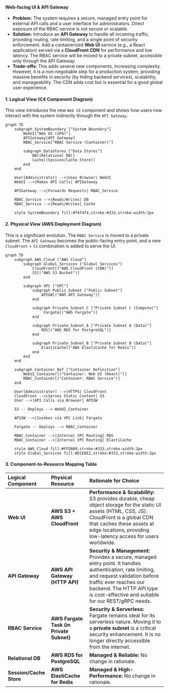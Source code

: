 #### Web-facing UI & API Gateway

*   **Problem:** The system requires a secure, managed entry point for external API calls and a user interface for administrators. Direct exposure of the RBAC service is not secure or scalable.
*   **Solution:** Introduce an **API Gateway** to handle all incoming traffic, providing routing, rate limiting, and a single point of security enforcement. Add a containerized **Web UI** service (e.g., a React application) served via a **CloudFront CDN** for performance and low latency. The RBAC service will be moved to a private subnet, accessible only through the API Gateway.
*   **Trade-offs:** This adds several new components, increasing complexity. However, it is a non-negotiable step for a production system, providing massive benefits in security (by hiding backend services), scalability, and manageability. The CDN adds cost but is essential for a good global user experience.

#### 1. Logical View (C4 Component Diagram)

This view introduces the new `Web UI` component and shows how users now interact with the system indirectly through the `API Gateway`.

```mermaid
graph TD
    subgraph SystemBoundary ["System Boundary"]
        WebUI["Web UI (SPA)"]
        APIGateway[API Gateway]
        RBAC_Service["RBAC Service (Container)"]
        
        subgraph DataStores ["Data Stores"]
            DB[(Relational DB)]
            Cache[(Session/Cache Store)]
        end
    end

    User[Administrator] -->|Uses Browser| WebUI
    WebUI -->|Makes API Calls| APIGateway
    
    APIGateway -->|Forwards Requests| RBAC_Service

    RBAC_Service -->|Reads/Writes| DB
    RBAC_Service -->|Reads/Writes| Cache

    style SystemBoundary fill:#f4f4f4,stroke:#333,stroke-width:2px
```

#### 2. Physical View (AWS Deployment Diagram)

This is a significant evolution. The `RBAC Service` is moved to a private subnet. The `API Gateway` becomes the public-facing entry point, and a new `CloudFront` + `S3` combination is added to serve the UI.

```mermaid
graph TD
    subgraph AWS_Cloud ["AWS Cloud"]
        subgraph Global_Services ["Global Services"]
            CloudFront[("AWS CloudFront (CDN)")]
            S3[("AWS S3 Bucket")]
        end

        subgraph VPC ["VPC"]
            subgraph Public_Subnet ["Public Subnet"]
                APIGW[("AWS API Gateway")]
            end
            
            subgraph Private_Subnet_C ["Private Subnet C (Compute)"]
                 Fargate[("AWS Fargate")]
            end

            subgraph Private_Subnet_A ["Private Subnet A (Data)"]
                RDS[("AWS RDS for PostgreSQL")]
            end

            subgraph Private_Subnet_B ["Private Subnet B (Data)"]
                ElastiCache[("AWS ElastiCache for Redis")]
            end
        end
    end
    
    subgraph Container_Def ["Container Definition"]
        WebUI_Container[("Container: Web UI (React)")]
        RBAC_Container[("Container: RBAC Service")]
    end

    User[Administrator] -->|HTTPS| CloudFront
    CloudFront -->|Serves Static Content| S3
    User -->|API Calls via Browser| APIGW
    
    S3 -- Deploys --> WebUI_Container

    APIGW -->|Invokes via VPC Link| Fargate
    
    Fargate -- Deploys --> RBAC_Container

    RBAC_Container -->|Internal VPC Routing| RDS
    RBAC_Container -->|Internal VPC Routing| ElastiCache

    style AWS_Cloud fill:#FFDAB9,stroke:#333,stroke-width:2px
    style Global_Services fill:#D1E8E2,stroke:#333,stroke-width:2px
```

#### 3. Component-to-Resource Mapping Table

| Logical Component | Physical Resource | Rationale for Choice |
| :--- | :--- | :--- |
| **Web UI** | **AWS S3 + AWS CloudFront** | **Performance & Scalability:** S3 provides durable, cheap object storage for the static UI assets (HTML, CSS, JS). CloudFront is a global CDN that caches these assets at edge locations, providing low-latency access for users worldwide. |
| **API Gateway** | **AWS API Gateway (HTTP API)** | **Security & Management:** Provides a secure, managed entry point. It handles authentication, rate limiting, and request validation before traffic ever reaches our backend. The HTTP API type is cost-effective and suitable for our REST/gRPC needs. |
| **RBAC Service** | **AWS Fargate Task (in Private Subnet)** | **Security & Serverless:** Fargate remains ideal for its serverless nature. Moving it to a **private subnet** is a critical security enhancement. It is no longer directly accessible from the internet. |
| **Relational DB** | **AWS RDS for PostgreSQL** | **Managed & Reliable:** No change in rationale. |
| **Session/Cache Store** | **AWS ElastiCache for Redis** | **Managed & High-Performance:** No change in rationale. |
